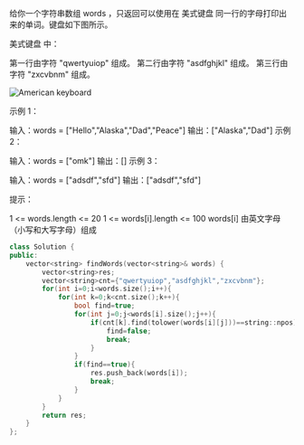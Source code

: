 给你一个字符串数组 words ，只返回可以使用在 美式键盘 同一行的字母打印出来的单词。键盘如下图所示。

美式键盘 中：

第一行由字符 "qwertyuiop" 组成。
第二行由字符 "asdfghjkl" 组成。
第三行由字符 "zxcvbnm" 组成。

![American keyboard](https://assets.leetcode-cn.com/aliyun-lc-upload/uploads/2018/10/12/keyboard.png)

 示例 1：

输入：words = ["Hello","Alaska","Dad","Peace"]
输出：["Alaska","Dad"]
示例 2：

输入：words = ["omk"]
输出：[]
示例 3：

输入：words = ["adsdf","sfd"]
输出：["adsdf","sfd"]


提示：

1 <= words.length <= 20
1 <= words[i].length <= 100
words[i] 由英文字母（小写和大写字母）组成

```cpp
class Solution {
public:
    vector<string> findWords(vector<string>& words) {
        vector<string>res;
        vector<string>cnt={"qwertyuiop","asdfghjkl","zxcvbnm"};
        for(int i=0;i<words.size();i++){
            for(int k=0;k<cnt.size();k++){
                bool find=true;
                for(int j=0;j<words[i].size();j++){
                    if(cnt[k].find(tolower(words[i][j]))==string::npos){
                        find=false;
                        break;
                    }
                }
                if(find==true){
                    res.push_back(words[i]);
                    break;
                }
            }
        }
        return res;
    }
};
```

